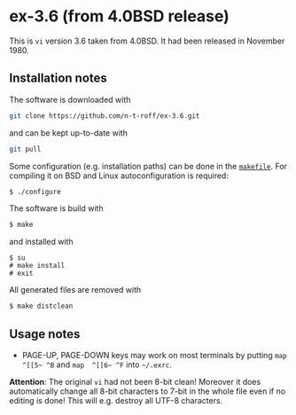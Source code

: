 # ex-3.6 (from 4.0BSD release)
This is `vi` version 3.6 taken from 4.0BSD.
It had been released in November 1980.
## Installation notes
The software is downloaded with
```sh
git clone https://github.com/n-t-roff/ex-3.6.git
```
and can be kept up-to-date with
```sh
git pull
```
Some configuration (e.g. installation paths) can be done in the
[`makefile`](https://github.com/n-t-roff/ex-3.6/blob/master/Makefile.in).
For compiling it on BSD and Linux autoconfiguration is required:
```sh
$ ./configure
```
The software is build with
```sh
$ make
```
and installed with
```
$ su
# make install
# exit
```
All generated files are removed with
```sh
$ make distclean
```
## Usage notes
* PAGE-UP, PAGE-DOWN keys may work on most terminals by putting
  `map  ^[[5~ ^B` and `map  ^[[6~ ^F` into `~/.exrc`.

**Attention**:
The original `vi` had not been 8-bit clean!
Moreover it does automatically change all 8-bit characters to 7-bit
in the whole file even if no editing is done!
This will e.g. destroy all UTF-8 characters.

